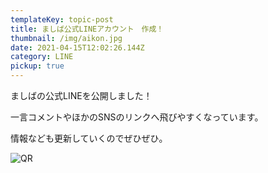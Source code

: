 ```yaml
---
templateKey: topic-post
title: ましば公式LINEアカウント　作成！
thumbnail: /img/aikon.jpg
date: 2021-04-15T12:02:26.144Z
category: LINE
pickup: true
---
```

ましばの公式LINEを公開しました！

一言コメントやほかのSNSのリンクへ飛びやすくなっています。

情報なども更新していくのでぜひぜひ。

![QR](/img/d43365b8-ba3b-468f-ab83-7b5edaefcead.jpg "QRko-do")